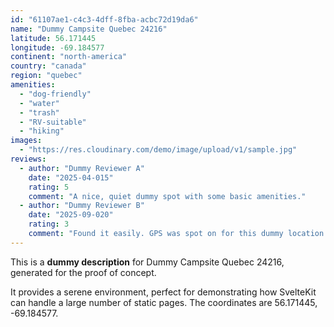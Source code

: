 ```yaml
---
id: "61107ae1-c4c3-4dff-8fba-acbc72d19da6"
name: "Dummy Campsite Quebec 24216"
latitude: 56.171445
longitude: -69.184577
continent: "north-america"
country: "canada"
region: "quebec"
amenities:
  - "dog-friendly"
  - "water"
  - "trash"
  - "RV-suitable"
  - "hiking"
images:
  - "https://res.cloudinary.com/demo/image/upload/v1/sample.jpg"
reviews:
  - author: "Dummy Reviewer A"
    date: "2025-04-015"
    rating: 5
    comment: "A nice, quiet dummy spot with some basic amenities."
  - author: "Dummy Reviewer B"
    date: "2025-09-020"
    rating: 3
    comment: "Found it easily. GPS was spot on for this dummy location."
---
```


This is a **dummy description** for Dummy Campsite Quebec 24216, generated for the proof of concept.

It provides a serene environment, perfect for demonstrating how SvelteKit can handle a large number of static pages. The coordinates are 56.171445, -69.184577.
